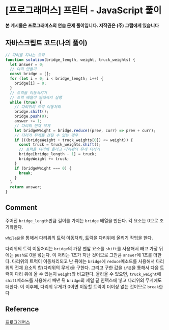 


# [프로그래머스] 프린터 - JavaScript 풀이

**본 게시물은 프로그래머스의 연습 문제 풀이입니다. 저작권은 (주) 그랩에게 있습니다**

## 자바스크립트 코드(나의 풀이)

```javascript
// 다리를 지나는 트럭
function solution(bridge_length, weight, truck_weights) {
  let answer = 0;
  // 다리 만들기
  const bridge = [];
  for (let i = 0; i < bridge_length; i++) {
    bridge[i] = 0;
  }
  // 트럭을 이동시키기
  // 트럭 배열이 빌때까지 실행
  while (true) {
    // 다리위의 트럭 이동처리
    bridge.shift();
    bridge.push(0);
    answer += 1;
    // 다리의 현재 무게
    let bridgeWeight = bridge.reduce((prev, curr) => prev + curr);
    // 다리가 무게를 견딜 수 있는 경우
    if (((bridgeWeight + truck_weights[0]) <= weight)) {
      const truck = truck_weights.shift();
      // 트럭을 다리에 올리고 다리위의 무게 더하기
      bridge[bridge_length - 1] = truck;
      bridgeWeight += truck;
    }
    if (bridgeWeight === 0) {
      break;
    }
  }
  return answer;
}
```



## Comment

주어진 `bridge_length`만큼 길이를 가지는 `bridge` 배열을 만든다. 각 요소는 0으로 초기화한다.

`while문`을 통해서 다리위의 트럭 이동처리, 트럭을 다리위에 올리기 작업을 한다. 

다리위의 트럭 이동처리는 `bridge`의 가장 맨앞 요소를 `shift`를 사용해서 빼고 가장 뒤에는 `push`로 0을 넣는다. 이 처리는 1초가 지난 것이므로 그만큼 `answer`에 1초를 더한다. 
다리위의 트럭이 이동처리되고 난 뒤에는 `bridge`에 `reduce`메소드를 사용해서 다리위의 전체 요소의 합(다리위의 무게)을 구한다. 그리고 구한 값을  `if문`을 통해서 다음 트럭이 다리 위에 올 수 있는지 `weight`와 비교한다. 올라올 수 있으면, `truck_weight`에 `shift`메소드를 사용해서 빼낸 뒤 `bridge`의 제일 끝 인덱스에 넣고 다리위의 무게에도 더한다. 이 이후에, 다리위 무게가 0이면 이동할 트럭이 더이상 없는 것이므로 `break`한다

## Reference

[프로그래머스](https://programmers.co.kr)

